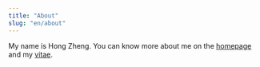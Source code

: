 ```yaml
---
title: "About"
slug: "en/about"
---
```


My name is Hong Zheng. You can know more about me on the [homepage](/) and my [vitae](../vitae/).   

